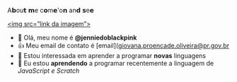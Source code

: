 
A𝗯ou𝘁 𝗺e c𝗼m𝗲'o𝗻 an𝗱 𝘀e𝗲

<a href=””><img src=”link da imagem”></img></a>
- 👋 Olá, meu nome é **@jenniedoblackpink**
- 👍 Meu email de contato é [email](giovana.proencade.oliveira@pr.gov.br
- 👀 Estou interessada em aprender a programar **novas** linguagens 
- 🌱 Eu estou **aprendendo** a programar recentemente a linguagem de *JavaScript e Scratch*
<!---
jenniedoblackpink/jenniedoblackpink is a ✨ special ✨ repository because its `README.md` (this file) appears on your GitHub profile.
You can click the Preview link to take a look at your changes.
--->
